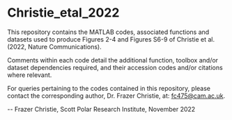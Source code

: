 # Christie_etal_2022
This repository contains the MATLAB codes, associated functions and datasets used to produce Figures 2-4 and Figures S6-9 of Christie et al. (2022, Nature Communications). 

Comments within each code detail the additional function, toolbox and/or dataset dependencies required, and their accession codes and/or citations where relevant. 

For queries pertaining to the codes contained in this repository, please contact the corresponding author, Dr. Frazer Christie, at: fc475@cam.ac.uk.  

--
Frazer Christie, Scott Polar Research Institute, November 2022

